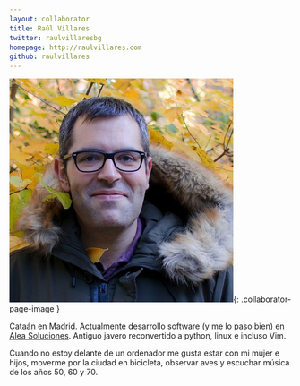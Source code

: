 ```yaml
---
layout: collaborator
title: Raúl Villares
twitter: raulvillaresbg
homepage: http://raulvillares.com
github: raulvillares
---
```


![Raúl Villares](/img/colaboradores/raul-villares.jpg){: .collaborator-page-image }

Cataán en Madrid. Actualmente desarrollo software (y me lo paso bien) en [Alea Soluciones](https://github.com/aleasoluciones/bifer). Antiguo javero reconvertido a python, linux e incluso Vim.

Cuando no estoy delante de un ordenador me gusta estar con mi mujer e hijos, moverme por la ciudad en bicicleta, observar aves y escuchar música de los años 50, 60 y 70.
